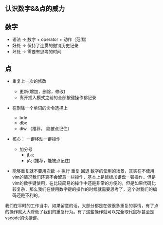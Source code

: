 ## 认识数字&&点的威力


## 数字
  - 语法 -> 数字 + operator + 动作（范围）
  - 好处 -> 保持了连贯的撤销历史记录
  - 坏处 -> 需要有思考的时间
## 点
  - 重复上一次的修改 
    - 更新(增加，删除，修改)
    - 离开插入模式之前的全部按键操作都记录

  - 在删除一个单词的命令选择上
    - bde
    - dbx
    - diw （推荐， 能被点记住）
  
  - 核心： 一键移动一键操作
    - 加分号 
      - jLa;
      - jA; (推荐，能被点记住)
  
  - 能够重复就不要用次数 -> 执行 重复 回退
数字的使用的场景，其实在不使用vim的情况我们还真不会留意一些操作，基本上是鼠标加键盘一顿操作。但是vim的数字键使用，在比较简易的操作中还是非常的方便的，但是如果代码比较复杂，那么我们在使用数字键的操作的时候就需要思考了，这个对我们的编码还是不利的。

我们在平时的工作当中，如果留意的话，大部分都是在做很多重复的事情，有了点的操作就大大降低了我们的重复行为。有了这些操作就可以完全取代鼠标甚至是vscode的快捷键。